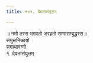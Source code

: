 ```yaml
---
title: +०१. देवतासंयुत्तम्

---
```

॥ नमो तस्स भगवतो अरहतो सम्मासम्बुद्धस्स॥  
संयुत्तनिकायो  
सगाथावग्गो  
१. देवतासंयुत्तम्  
